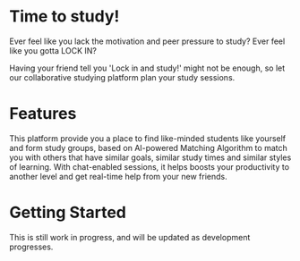 # Time to study!
Ever feel like you lack the motivation and peer pressure to study?
Ever feel like you gotta LOCK IN?

Having your friend tell you 'Lock in and study!' might not be enough, so let our collaborative studying platform plan your study sessions.

# Features
This platform provide you a place to find like-minded students like yourself and form study groups, based on AI-powered Matching Algorithm to match you with others that have similar goals, similar study times and similar styles of learning.
With chat-enabled sessions, it helps boosts your productivity to another level and get real-time help from your new friends.

# Getting Started
This is still work in progress, and will be updated as development progresses.
